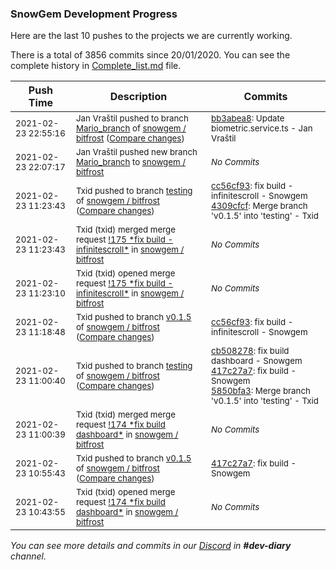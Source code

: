 
### SnowGem Development Progress

Here are the last 10 pushes to the projects we are currently working.

There is a total of 3856 commits since 20/01/2020. You can see the complete history in
 [Complete_list.md](Complete_list.md) file.

| Push Time | Description | Commits |
| --- | --- | --- |
| <sub>2021-02-23 22:55:16</sub> | <sub>Jan Vraštil pushed to branch [Mario\_branch](https://gitlab.com/snowgem/bitfrost/commits/Mario_branch) of [snowgem / bitfrost](https://gitlab.com/snowgem/bitfrost) ([Compare changes](https://gitlab.com/snowgem/bitfrost/compare/031ebde100ee6ea93c2a46540b913a297318140f...bb3abea85edb80aa3608d90e8c262b35bae80dd5))</sub> | <sub>[bb3abea8](https://gitlab.com/snowgem/bitfrost/-/commit/bb3abea85edb80aa3608d90e8c262b35bae80dd5): Update biometric.service.ts - Jan Vraštil</sub> |
| <sub>2021-02-23 22:07:17</sub> | <sub>Jan Vraštil pushed new branch [Mario\_branch](https://gitlab.com/snowgem/bitfrost/commits/Mario_branch) to [snowgem / bitfrost](https://gitlab.com/snowgem/bitfrost)</sub> | <sub>_No Commits_</sub> |
| <sub>2021-02-23 11:23:43</sub> | <sub>Txid pushed to branch [testing](https://gitlab.com/snowgem/bitfrost/commits/testing) of [snowgem / bitfrost](https://gitlab.com/snowgem/bitfrost) ([Compare changes](https://gitlab.com/snowgem/bitfrost/compare/5850bfa3f227cbcc73d6182f248e8a3dd77dc775...4309cfcf3152985c8e4c6cf62f1b74182f4ff67e))</sub> | <sub>[cc56cf93](https://gitlab.com/snowgem/bitfrost/-/commit/cc56cf93d4138b71c0b24a1f9a25b9c41f4da42c): fix build - infinitescroll - Snowgem<br>[4309cfcf](https://gitlab.com/snowgem/bitfrost/-/commit/4309cfcf3152985c8e4c6cf62f1b74182f4ff67e): Merge branch 'v0.1.5' into 'testing' - Txid</sub> |
| <sub>2021-02-23 11:23:43</sub> | <sub>Txid (txid) merged merge request [\!175 \*fix build \- infinitescroll\*](https://gitlab.com/snowgem/bitfrost/-/merge_requests/175) in [snowgem / bitfrost](https://gitlab.com/snowgem/bitfrost)</sub> | <sub>_No Commits_</sub> |
| <sub>2021-02-23 11:23:10</sub> | <sub>Txid (txid) opened merge request [\!175 \*fix build \- infinitescroll\*](https://gitlab.com/snowgem/bitfrost/-/merge_requests/175) in [snowgem / bitfrost](https://gitlab.com/snowgem/bitfrost)</sub> | <sub>_No Commits_</sub> |
| <sub>2021-02-23 11:18:48</sub> | <sub>Txid pushed to branch [v0\.1\.5](https://gitlab.com/snowgem/bitfrost/commits/v0.1.5) of [snowgem / bitfrost](https://gitlab.com/snowgem/bitfrost) ([Compare changes](https://gitlab.com/snowgem/bitfrost/compare/417c27a72b230700a1957a78058f9d749c09f487...cc56cf93d4138b71c0b24a1f9a25b9c41f4da42c))</sub> | <sub>[cc56cf93](https://gitlab.com/snowgem/bitfrost/-/commit/cc56cf93d4138b71c0b24a1f9a25b9c41f4da42c): fix build - infinitescroll - Snowgem</sub> |
| <sub>2021-02-23 11:00:40</sub> | <sub>Txid pushed to branch [testing](https://gitlab.com/snowgem/bitfrost/commits/testing) of [snowgem / bitfrost](https://gitlab.com/snowgem/bitfrost) ([Compare changes](https://gitlab.com/snowgem/bitfrost/compare/d3bc6fbd2e428817e51507d7248f2373bac5e342...5850bfa3f227cbcc73d6182f248e8a3dd77dc775))</sub> | <sub>[cb508278](https://gitlab.com/snowgem/bitfrost/-/commit/cb508278f8b1daa0e5e6ad578600a0acdbeb94cf): fix build dashboard - Snowgem<br>[417c27a7](https://gitlab.com/snowgem/bitfrost/-/commit/417c27a72b230700a1957a78058f9d749c09f487): fix build - Snowgem<br>[5850bfa3](https://gitlab.com/snowgem/bitfrost/-/commit/5850bfa3f227cbcc73d6182f248e8a3dd77dc775): Merge branch 'v0.1.5' into 'testing' - Txid</sub> |
| <sub>2021-02-23 11:00:39</sub> | <sub>Txid (txid) merged merge request [\!174 \*fix build dashboard\*](https://gitlab.com/snowgem/bitfrost/-/merge_requests/174) in [snowgem / bitfrost](https://gitlab.com/snowgem/bitfrost)</sub> | <sub>_No Commits_</sub> |
| <sub>2021-02-23 10:55:43</sub> | <sub>Txid pushed to branch [v0\.1\.5](https://gitlab.com/snowgem/bitfrost/commits/v0.1.5) of [snowgem / bitfrost](https://gitlab.com/snowgem/bitfrost) ([Compare changes](https://gitlab.com/snowgem/bitfrost/compare/cb508278f8b1daa0e5e6ad578600a0acdbeb94cf...417c27a72b230700a1957a78058f9d749c09f487))</sub> | <sub>[417c27a7](https://gitlab.com/snowgem/bitfrost/-/commit/417c27a72b230700a1957a78058f9d749c09f487): fix build - Snowgem</sub> |
| <sub>2021-02-23 10:43:55</sub> | <sub>Txid (txid) opened merge request [\!174 \*fix build dashboard\*](https://gitlab.com/snowgem/bitfrost/-/merge_requests/174) in [snowgem / bitfrost](https://gitlab.com/snowgem/bitfrost)</sub> | <sub>_No Commits_</sub> |

_You can see more details and commits in our [Discord](https://discord.gg/zumGnbg) in **#dev-diary** channel._
